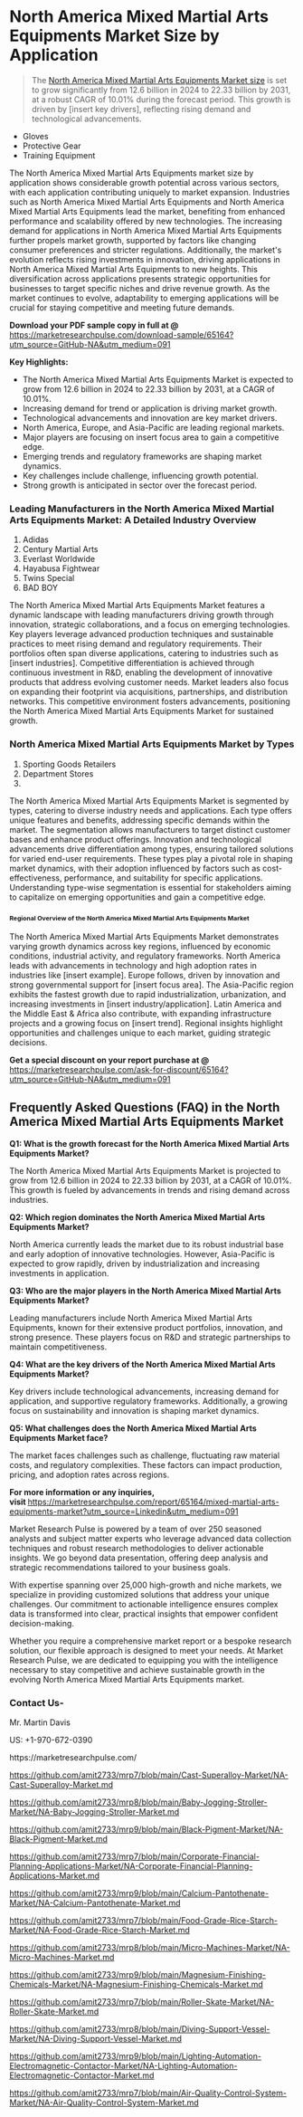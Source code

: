 <h1>North America Mixed Martial Arts Equipments Market&nbsp;Size by Application</h1><blockquote><p>The <a href="https://marketresearchpulse.com/download-sample/65164?utm_source=GitHub-NA&amp;utm_medium=091">North America Mixed Martial Arts Equipments Market size</a> is set to grow significantly from 12.6 billion in 2024 to 22.33 billion by 2031, at a robust CAGR of 10.01% during the forecast period. This growth is driven by [insert key drivers], reflecting rising demand and technological advancements.</p></blockquote><ul><li>Gloves <li> Protective Gear <li> Training Equipment</li></ul><p>The North America Mixed Martial Arts Equipments market size by application shows considerable growth potential across various sectors, with each application contributing uniquely to market expansion. Industries such as North America Mixed Martial Arts Equipments and North America Mixed Martial Arts Equipments lead the market, benefiting from enhanced performance and scalability offered by new technologies. The increasing demand for applications in North America Mixed Martial Arts Equipments further propels market growth, supported by factors like changing consumer preferences and stricter regulations. Additionally, the market's evolution reflects rising investments in innovation, driving applications in North America Mixed Martial Arts Equipments to new heights. This diversification across applications presents strategic opportunities for businesses to target specific niches and drive revenue growth. As the market continues to evolve, adaptability to emerging applications will be crucial for staying competitive and meeting future demands.</p><p><strong>Download your PDF sample copy in full at @ </strong><a href="https://marketresearchpulse.com/download-sample/65164?utm_source=GitHub-NA&amp;utm_medium=091">https://marketresearchpulse.com/download-sample/65164?utm_source=GitHub-NA&amp;utm_medium=091</a></p><p><strong>Key Highlights: </strong></p><ul><li>The North America Mixed Martial Arts Equipments Market is expected to grow from 12.6 billion in 2024 to 22.33 billion by 2031, at a CAGR of 10.01%.</li><li>Increasing demand for trend or application is driving market growth.</li><li>Technological advancements and innovation are key market drivers.</li><li>North America, Europe, and Asia-Pacific are leading regional markets.</li><li>Major players are focusing on insert focus area to gain a competitive edge.</li><li>Emerging trends and regulatory frameworks are shaping market dynamics.</li><li>Key challenges include challenge, influencing growth potential.</li><li>Strong growth is anticipated in sector over the forecast period.</li></ul><h3>Leading Manufacturers in the North America Mixed Martial Arts Equipments Market: A Detailed Industry Overview</h3><ol><li>Adidas</li><li>Century Martial Arts</li><li>Everlast Worldwide</li><li>Hayabusa Fightwear</li><li>Twins Special</li><li>BAD BOY</li></ol><div class="flex max-w-full flex-col flex-grow"><div class="min-h-8 text-message flex w-full flex-col items-end gap-2 whitespace-normal break-words [.text-message+&amp;]:mt-5" dir="auto" data-message-author-role="assistant" data-message-id="fd8432e4-4910-450d-b182-61b7bfb0a01f" data-message-model-slug="gpt-4o"><div class="flex w-full flex-col gap-1 empty:hidden first:pt-[3px]"><div class="markdown prose w-full break-words dark:prose-invert light"><p>The North America Mixed Martial Arts Equipments Market features a dynamic landscape with leading manufacturers driving growth through innovation, strategic collaborations, and a focus on emerging technologies. Key players leverage advanced production techniques and sustainable practices to meet rising demand and regulatory requirements. Their portfolios often span diverse applications, catering to industries such as [insert industries]. Competitive differentiation is achieved through continuous investment in R&amp;D, enabling the development of innovative products that address evolving customer needs. Market leaders also focus on expanding their footprint via acquisitions, partnerships, and distribution networks. This competitive environment fosters advancements, positioning the North America Mixed Martial Arts Equipments Market for sustained growth.</p></div></div></div></div><h3>North America Mixed Martial Arts Equipments Market by Types</h3><ol><li>Sporting Goods Retailers <li> Department Stores <li> </li></ol><div class="flex max-w-full flex-col flex-grow"><div class="min-h-8 text-message flex w-full flex-col items-end gap-2 whitespace-normal break-words [.text-message+&amp;]:mt-5" dir="auto" data-message-author-role="assistant" data-message-id="084470be-0bb7-4664-bddf-5156b4f41249" data-message-model-slug="gpt-4o-mini"><div class="flex w-full flex-col gap-1 empty:hidden first:pt-[3px]"><div class="markdown prose w-full break-words dark:prose-invert light"><p>The North America Mixed Martial Arts Equipments Market is segmented by types, catering to diverse industry needs and applications. Each type offers unique features and benefits, addressing specific demands within the market. The segmentation allows manufacturers to target distinct customer bases and enhance product offerings. Innovation and technological advancements drive differentiation among types, ensuring tailored solutions for varied end-user requirements. These types play a pivotal role in shaping market dynamics, with their adoption influenced by factors such as cost-effectiveness, performance, and suitability for specific applications. Understanding type-wise segmentation is essential for stakeholders aiming to capitalize on emerging opportunities and gain a competitive edge.</p></div></div></div></div><h3><span style="font-size: 11px;">Regional Overview of the North America Mixed Martial Arts Equipments Market</span></h3><div class="flex max-w-full flex-col flex-grow"><div class="min-h-8 text-message flex w-full flex-col items-end gap-2 whitespace-normal break-words [.text-message+&amp;]:mt-5" dir="auto" data-message-author-role="assistant" data-message-id="e9038762-ce64-4e30-91c9-9bd413514231" data-message-model-slug="gpt-4o-mini"><div class="flex w-full flex-col gap-1 empty:hidden first:pt-[3px]"><div class="markdown prose w-full break-words dark:prose-invert light"><p>The North America Mixed Martial Arts Equipments Market demonstrates varying growth dynamics across key regions, influenced by economic conditions, industrial activity, and regulatory frameworks. North America leads with advancements in technology and high adoption rates in industries like [insert example]. Europe follows, driven by innovation and strong governmental support for [insert focus area]. The Asia-Pacific region exhibits the fastest growth due to rapid industrialization, urbanization, and increasing investments in [insert industry/application]. Latin America and the Middle East &amp; Africa also contribute, with expanding infrastructure projects and a growing focus on [insert trend]. Regional insights highlight opportunities and challenges unique to each market, guiding strategic decisions.</p></div></div></div></div><p><strong>Get a special discount on your report purchase at @ </strong><a href="https://marketresearchpulse.com/ask-for-discount/65164?utm_source=GitHub-NA&amp;utm_medium=091">https://marketresearchpulse.com/ask-for-discount/65164?utm_source=GitHub-NA&amp;utm_medium=091</a></p><h2>Frequently Asked Questions (FAQ) in the North America Mixed Martial Arts Equipments Market</h2><p><strong>Q1: What is the growth forecast for the North America Mixed Martial Arts Equipments Market?</strong></p><p>The North America Mixed Martial Arts Equipments Market is projected to grow from 12.6 billion in 2024 to 22.33 billion by 2031, at a CAGR of 10.01%. This growth is fueled by advancements in trends and rising demand across industries.</p><p><strong>Q2: Which region dominates the North America Mixed Martial Arts Equipments Market?</strong></p><p>North America currently leads the market due to its robust industrial base and early adoption of innovative technologies. However, Asia-Pacific is expected to grow rapidly, driven by industrialization and increasing investments in application.</p><p><strong>Q3: Who are the major players in the North America Mixed Martial Arts Equipments Market?</strong></p><p>Leading manufacturers include North America Mixed Martial Arts Equipments, known for their extensive product portfolios, innovation, and strong presence. These players focus on R&amp;D and strategic partnerships to maintain competitiveness.</p><p><strong>Q4: What are the key drivers of the North America Mixed Martial Arts Equipments Market?</strong></p><p>Key drivers include technological advancements, increasing demand for application, and supportive regulatory frameworks. Additionally, a growing focus on sustainability and innovation is shaping market dynamics.</p><p><strong>Q5: What challenges does the North America Mixed Martial Arts Equipments Market face?</strong></p><p>The market faces challenges such as challenge, fluctuating raw material costs, and regulatory complexities. These factors can impact production, pricing, and adoption rates across regions.</p><p><strong>For more information or any inquiries, visit&nbsp;</strong><a href="https://marketresearchpulse.com/report/65164/mixed-martial-arts-equipments-market?utm_source=Linkedin&utm_medium=091">https://marketresearchpulse.com/report/65164/mixed-martial-arts-equipments-market?utm_source=Linkedin&utm_medium=091</a></p><p>Market Research Pulse is powered by a team of over 250 seasoned analysts and subject matter experts who leverage advanced data collection techniques and robust research methodologies to deliver actionable insights. We go beyond data presentation, offering deep analysis and strategic recommendations tailored to your business goals.</p><p>With expertise spanning over 25,000 high-growth and niche markets, we specialize in providing customized solutions that address your unique challenges. Our commitment to actionable intelligence ensures complex data is transformed into clear, practical insights that empower confident decision-making.</p><p>Whether you require a comprehensive market report or a bespoke research solution, our flexible approach is designed to meet your needs. At Market Research Pulse, we are dedicated to equipping you with the intelligence necessary to stay competitive and achieve sustainable growth in the evolving North America Mixed Martial Arts Equipments market.</p><h3><strong>Contact Us-</strong></h3><p>Mr. Martin Davis</p><p>US: +1-970-672-0390</p><p>https://marketresearchpulse.com/</p><p><a href="https://github.com/amit2733/mrp7/blob/main/Cast-Superalloy-Market/NA-Cast-Superalloy-Market.md">https://github.com/amit2733/mrp7/blob/main/Cast-Superalloy-Market/NA-Cast-Superalloy-Market.md</a></p><p><a href="https://github.com/amit2733/mrp8/blob/main/Baby-Jogging-Stroller-Market/NA-Baby-Jogging-Stroller-Market.md">https://github.com/amit2733/mrp8/blob/main/Baby-Jogging-Stroller-Market/NA-Baby-Jogging-Stroller-Market.md</a></p><p><a href="https://github.com/amit2733/mrp9/blob/main/Black-Pigment-Market/NA-Black-Pigment-Market.md">https://github.com/amit2733/mrp9/blob/main/Black-Pigment-Market/NA-Black-Pigment-Market.md</a></p><p><a href="https://github.com/amit2733/mrp7/blob/main/Corporate-Financial-Planning-Applications-Market/NA-Corporate-Financial-Planning-Applications-Market.md">https://github.com/amit2733/mrp7/blob/main/Corporate-Financial-Planning-Applications-Market/NA-Corporate-Financial-Planning-Applications-Market.md</a></p><p><a href="https://github.com/amit2733/mrp9/blob/main/Calcium-Pantothenate-Market/NA-Calcium-Pantothenate-Market.md">https://github.com/amit2733/mrp9/blob/main/Calcium-Pantothenate-Market/NA-Calcium-Pantothenate-Market.md</a></p><p><a href="https://github.com/amit2733/mrp7/blob/main/Food-Grade-Rice-Starch-Market/NA-Food-Grade-Rice-Starch-Market.md">https://github.com/amit2733/mrp7/blob/main/Food-Grade-Rice-Starch-Market/NA-Food-Grade-Rice-Starch-Market.md</a></p><p><a href="https://github.com/amit2733/mrp8/blob/main/Micro-Machines-Market/NA-Micro-Machines-Market.md">https://github.com/amit2733/mrp8/blob/main/Micro-Machines-Market/NA-Micro-Machines-Market.md</a></p><p><a href="https://github.com/amit2733/mrp9/blob/main/Magnesium-Finishing-Chemicals-Market/NA-Magnesium-Finishing-Chemicals-Market.md">https://github.com/amit2733/mrp9/blob/main/Magnesium-Finishing-Chemicals-Market/NA-Magnesium-Finishing-Chemicals-Market.md</a></p><p><a href="https://github.com/amit2733/mrp7/blob/main/Roller-Skate-Market/NA-Roller-Skate-Market.md">https://github.com/amit2733/mrp7/blob/main/Roller-Skate-Market/NA-Roller-Skate-Market.md</a></p><p><a href="https://github.com/amit2733/mrp8/blob/main/Diving-Support-Vessel-Market/NA-Diving-Support-Vessel-Market.md">https://github.com/amit2733/mrp8/blob/main/Diving-Support-Vessel-Market/NA-Diving-Support-Vessel-Market.md</a></p><p><a href="https://github.com/amit2733/mrp9/blob/main/Lighting-Automation-Electromagnetic-Contactor-Market/NA-Lighting-Automation-Electromagnetic-Contactor-Market.md">https://github.com/amit2733/mrp9/blob/main/Lighting-Automation-Electromagnetic-Contactor-Market/NA-Lighting-Automation-Electromagnetic-Contactor-Market.md</a></p><p><a href="https://github.com/amit2733/mrp7/blob/main/Air-Quality-Control-System-Market/NA-Air-Quality-Control-System-Market.md">https://github.com/amit2733/mrp7/blob/main/Air-Quality-Control-System-Market/NA-Air-Quality-Control-System-Market.md</a></p>
